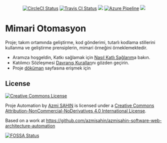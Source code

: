 <p align="center">
  <a title="CircleCI Status" href="https://circleci.com/gh/azmisahin/azmisahin-software-web-architecture-automation"><img src="https://circleci.com/gh/azmisahin/azmisahin-software-web-architecture-automation.svg" alt="CircleCI Status"></a>
  <a title="Travis CI  Status" href="https://travis-ci.com/azmisahin/azmisahin-software-web-architecture-automation"><img src="https://travis-ci.com/azmisahin/azmisahin-software-web-architecture-automation.svg" alt="Travis CI Status"></a>
<a href="https://app.fossa.io/projects/git%2Bgithub.com%2Fazmisahin%2Fazmisahin-software-web-architecture-automation?ref=badge_shield" alt="FOSSA Status"><img src="https://app.fossa.io/api/projects/git%2Bgithub.com%2Fazmisahin%2Fazmisahin-software-web-architecture-automation.svg?type=shield"/></a>
  <a title="Azure Pipeline" href="https://dev.azure.com/azmisahin-github/azmisahin-software-web-architecture-automation/_build"><img src="https://dev.azure.com/azmisahin-github/azmisahin-software-web-architecture-automation/_apis/build/status/azmisahin.azmisahin-software-web-architecture-automation" alt="Azure Pipeline"></a>
  <a href="https://app.fossa.com/projects/git%2Bgithub.com%2Fazmisahin%2Fazmisahin-software-web-architecture-automation?ref=badge_shield" alt="FOSSA Status"><img src="https://app.fossa.com/api/projects/git%2Bgithub.com%2Fazmisahin%2Fazmisahin-software-web-architecture-automation.svg?type=shield"/></a>
</p>

# Mimari Otomasyon
Proje; takım ortamında geliştirme, kod gönderimi, tutarlı kodlama stillerini kullanma ve geliştirme prensiplerin, mimari örneğini örneklemektedir.

- Aramıza hoşgeldin, Katkı sağlamak için [Nasıl Katlı Sağlarım](CONTRIBUTING.md)a bakın.
- Katılımcı Sözleşmesi  [Davranış Kuralları](CODE_OF_CONDUCT.md)nı gözden geçirin.
- Proje [döküman](https://azmisahin.github.io/azmisahin-software-web-architecture-automation/) sayfasına erişmek için

## License

<a rel="license" href="http://creativecommons.org/licenses/by-nc-nd/4.0/">
    <img alt="Creative Commons License" style="border-width:0"
        src="https://i.creativecommons.org/l/by-nc-nd/4.0/80x15.png" />
</a>

<span xmlns:dct="https://purl.org/dc/terms/" href="https://purl.org/dc/dcmitype/InteractiveResource" property="dct:title"
    rel="dct:type">Proje Automation</span> by <a xmlns:cc="https://creativecommons.org/ns#"
    href="https://github.com/azmisahin/azmisahin-software-web-architecture-automation/" property="cc:attributionName" rel="cc:attributionURL">Azmi SAHIN</a> is licensed under a <a rel="license" href="https://creativecommons.org/licenses/by-nc-nd/4.0/">Creative Commons Attribution-NonCommercial-NoDerivatives 4.0 International License</a>.

Based on a work at <a xmlns:dct="https://purl.org/dc/terms/" href="https://cybotranik-site-template.gitlab.io" rel="dct:source">https://github.com/azmisahin/azmisahin-software-web-architecture-automation</a>


[![FOSSA Status](https://app.fossa.io/api/projects/git%2Bgithub.com%2Fazmisahin%2Fazmisahin-software-web-architecture-automation.svg?type=large)](https://app.fossa.io/projects/git%2Bgithub.com%2Fazmisahin%2Fazmisahin-software-web-architecture-automation?ref=badge_large)